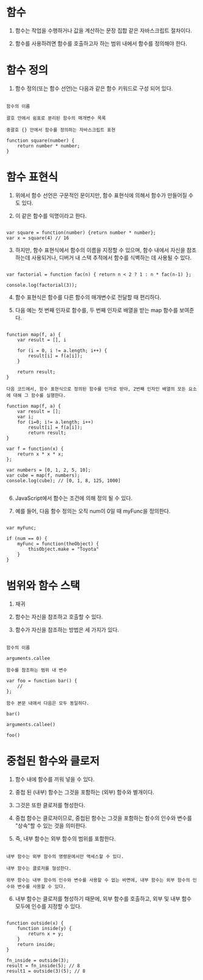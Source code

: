 # 함수

1. 함수는 작업을 수행하거나 값을 계산하는 문장 집합 같은 자바스크립트 절차이다.

2. 함수를 사용하려면 함수를 호출하고자 하는 범위 내에서 함수를 정의해야 한다.

# 함수 정의

1. 함수 정의(또는 함수 선언)는 다음과 같은 함수 키워드로 구성 되어 있다.

```

함수의 이름

괄호 안에서 쉼표로 분리된 함수의 매개변수 목록

중괄호 {} 안에서 함수를 정의하는 자바스크립트 표현

function square(number) {
    return number * number;
}

```

# 함수 표현식

1. 위에서 함수 선언은 구문적인 문이지만, 함수 표현식에 의해서 함수가 만들어질 수도 있다.

2. 이 같은 함수를 익명이라고 한다.

```

var square = function(number) {return number * number};
var x = square(4) // 16

```

3. 하지만, 함수 표현식에서 함수의 이름을 지정할 수 있으며, 함수 내에서 자신을 참조하는데 사용되거나, 디버거 내 스택 추적에서 함수를 식벽하는 데 사용될 수 있다.

```

var factorial = function fac(n) { return n < 2 ? 1 : n * fac(n-1) };

console.log(factorial(3));

```

4. 함수 표현식은 함수를 다른 함수의 매개변수로 전달할 때 편리하다.

5. 다음 예는 첫 번째 인자로 함수를, 두 번째 인자로 배열을 받는 map 함수를 보여준다.

```

function map(f, a) {
    var result = [], i

    for (i = 0, i != a.length; i++) {
        result[i] = f(a[i]);
    }

    return result;
}

다음 코드에서, 함수 표현식으로 정의된 함수를 인자로 받아, 2번째 인자인 배열의 모든 요소에 대해 그 함수를 실행한다.

function map(f, a) {
    var result = [];
    var i;
    for (i=0; i!= a.length; i++)
        result[i] = f(a[i]);
        return result;
}

var f = function(x) {
    return x * x * x;
};

var numbers = [0, 1, 2, 5, 10];
var cube = map(f, numbers);
console.log(cube); // [0, 1, 8, 125, 1000]


```

6. JavaScript에서 함수는 조건에 의해 정의 될 수 있다.

7. 예를 들어, 다음 함수 정의는 오직 num이 0일 때 myFunc을 정의한다.

```

var myFunc;

if (num == 0) {
    myFunc = function(theObject) {
        thisObject.make = "Toyota"
    }
}

```

# 범위와 함수 스택

1. 재귀

2. 함수는 자신을 참조하고 호출할 수 있다.

3. 함수가 자신을 참조하는 방법은 세 가지가 있다.

```

함수의 이름

arguments.callee

함수를 참조하는 범위 내 변수

var foo = function bar() {
    //
};

함수 본문 내애서 다음은 모두 동일하다.

bar()

arguments.callee()

foo()

```

# 중첩된 함수와 클로저

1. 함수 내에 함수를 끼워 넣을 수 있다.

2. 중첩 된 (내부) 함수는 그것을 포함하는 (외부) 함수와 별개이다.

3. 그것은 또한 클로저를 형성한다.

4. 중첩 함수는 클로저이므로, 중첩된 함수는 그것을 포함하는 함수의 인수와 변수를 "상속"할 수 있는 것을 의미한다.

5. 즉, 내부 함수는 외부 함수의 범위를 포함한다.

```

내부 함수는 외부 함수의 명령문에서만 액세스할 수 있다.

내부 함수는 클로저를 형성한다.

외부 함수는 내부 함수의 인수와 변수를 사용할 수 없는 바면에, 내부 함수는 외부 함수의 인수와 변수를 사용할 수 있다.

```

6. 내부 함수는 클로저를 형성하기 때문에, 외부 함수를 호출하고, 외부 및 내부 함수 모두에 인수를 지정할 수 있다.

```

function outside(x) {
    function inside(y) {
        return x + y;
    }
    return inside;
}

fn_inside = outside(3);
result = fn_inside(5); // 8
result1 = outside(3)(5); // 8


```